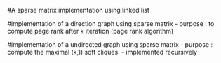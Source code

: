 #A sparse matrix implementation using linked list

#implementation of a direction graph using sparse matrix 
	- purpose : to compute page rank after k iteration (page rank algorithm)

#implementation of a undirected graph using sparse matrix
	- purpose : compute the maximal (k,1) soft cliques. 
		- implemented recursively
		